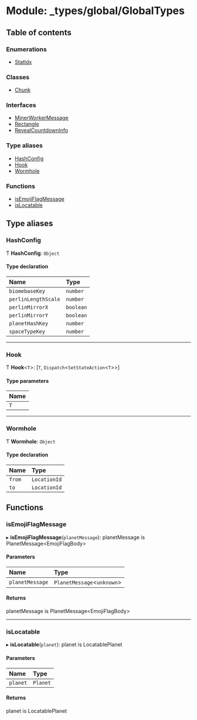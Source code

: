 # Module: \_types/global/GlobalTypes

## Table of contents

### Enumerations

- [StatIdx](../enums/_types_global_GlobalTypes.StatIdx.md)

### Classes

- [Chunk](../classes/_types_global_GlobalTypes.Chunk.md)

### Interfaces

- [MinerWorkerMessage](../interfaces/_types_global_GlobalTypes.MinerWorkerMessage.md)
- [Rectangle](../interfaces/_types_global_GlobalTypes.Rectangle.md)
- [RevealCountdownInfo](../interfaces/_types_global_GlobalTypes.RevealCountdownInfo.md)

### Type aliases

- [HashConfig](_types_global_GlobalTypes.md#hashconfig)
- [Hook](_types_global_GlobalTypes.md#hook)
- [Wormhole](_types_global_GlobalTypes.md#wormhole)

### Functions

- [isEmojiFlagMessage](_types_global_GlobalTypes.md#isemojiflagmessage)
- [isLocatable](_types_global_GlobalTypes.md#islocatable)

## Type aliases

### HashConfig

Ƭ **HashConfig**: `Object`

#### Type declaration

| Name                | Type      |
| :------------------ | :-------- |
| `biomebaseKey`      | `number`  |
| `perlinLengthScale` | `number`  |
| `perlinMirrorX`     | `boolean` |
| `perlinMirrorY`     | `boolean` |
| `planetHashKey`     | `number`  |
| `spaceTypeKey`      | `number`  |

---

### Hook

Ƭ **Hook**<`T`\>: [`T`, `Dispatch`<`SetStateAction`<`T`\>\>]

#### Type parameters

| Name |
| :--- |
| `T`  |

---

### Wormhole

Ƭ **Wormhole**: `Object`

#### Type declaration

| Name   | Type         |
| :----- | :----------- |
| `from` | `LocationId` |
| `to`   | `LocationId` |

## Functions

### isEmojiFlagMessage

▸ **isEmojiFlagMessage**(`planetMessage`): planetMessage is PlanetMessage<EmojiFlagBody\>

#### Parameters

| Name            | Type                        |
| :-------------- | :-------------------------- |
| `planetMessage` | `PlanetMessage`<`unknown`\> |

#### Returns

planetMessage is PlanetMessage<EmojiFlagBody\>

---

### isLocatable

▸ **isLocatable**(`planet`): planet is LocatablePlanet

#### Parameters

| Name     | Type     |
| :------- | :------- |
| `planet` | `Planet` |

#### Returns

planet is LocatablePlanet
